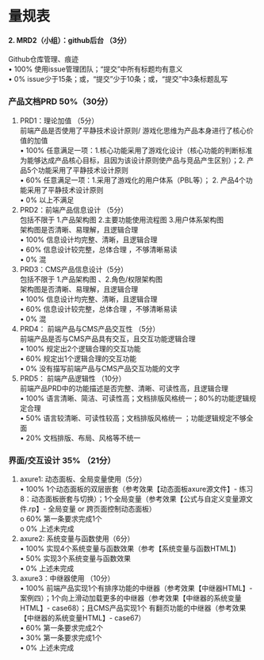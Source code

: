 # 量规表
#### 2.	MRD2（小组）：github后台 （3分）   
Github仓库管理、痕迹   
•	100% 使用issue管理团队；“提交”中所有标题均有意义   
•	0% issue少于15条；或，“提交”少于10条；或，“提交”中3条标题乱写   
      
### 产品文档PRD 50%（30分）   
1.	PRD1：理论加值 （5分）      
前端产品是否使用了平静技术设计原则/ 游戏化思维为产品本身进行了核心价值的加值   
•	100% 任意满足一项：1.核心功能采用了游戏化设计（核心功能的判断标准为能够达成产品核心目标，且因为该设计原则使产品与竞品产生区别）；2. 产品5个功能采用了平静技术设计原则   
•	60% 任意满足一项：1.采用了游戏化的用户体系（PBL等）； 2. 产品4个功能采用了平静技术设计原则   
•	0% 以上不满足   
2.	PRD2：前端产品信息设计 （5分）   
包括不限于 1.产品架构图 2.主要功能使用流程图 3.用户体系架构图   
架构图是否清晰、易理解，且逻辑合理   
•	100% 信息设计均完整、清晰，且逻辑合理   
•	60% 信息设计较完整，总体合理 ，不够清晰易读   
•	0% 混   
3.	PRD3：CMS产品信息设计（5分）   
包括不限于 1.产品架构图 、2.角色/权限架构图   
架构图是否清晰、易理解，且逻辑合理   
•	100% 信息设计均完整、清晰，且逻辑合理   
•	60% 信息设计较完整，总体合理 ，不够清晰易读   
•	0% 混   
4.	PRD4： 前端产品与CMS产品交互性 （5分）   
前端产品是否与CMS产品具有交互，且交互功能逻辑合理   
•	100% 规定出2个逻辑合理的交互功能   
•	60% 规定出1个逻辑合理的交互功能   
•	0% 没有描写前端产品与CMS产品交互功能的文字   
5.	PRD5： 前端产品逻辑性 （10分）   
前端产品PRD中的功能描述是否完整、清晰、可读性高，且逻辑合理   
•	100% 语言清晰、简洁、可读性高；文档排版风格统一；80%的功能逻辑规定合理   
•	50% 语言较清晰、可读性较高；文档排版风格统一 ；功能逻辑规定不够全面   
•	20% 文档排版、布局、风格等不统一   
### 界面/交互设计 35% （21分）   
1.	axure1: 动态面板、全局变量使用（5分）   
•	100% 1个动态面板的双层嵌套（参考效果【动态面板axure源文件】- 练习8：动态面板嵌套与切换）；1个全局变量（参考效果【公式与自定义变量源文件.rp】- 全局变量 or 跨页面控制动态面板）   
o	60% 第一条要求完成1个   
o	0% 上述未完成   
2.	axure2: 系统变量与函数使用（6分）   
•	100% 实现4个系统变量与函数效果（参考【系统变量与函数HTML】)   
•	50% 实现3个系统变量与函数效果   
•	0% 上述未完成   
3.	axure3：中继器使用 （10分）   
•	100% 前端产品实现1个有排序功能的中继器（参考效果【中继器HTML】- 案例四）；1个向上滑动加载更多的中继器（参考效果【中继器的系统变量HTML】- case68）；且CMS产品实现1个 有翻页功能的中继器（参考效果【中继器的系统变量HTML】- case67）   
•	60% 第一条要求完成2个   
•	30% 第一条要求完成1个   
•	0% 上述未完成   

